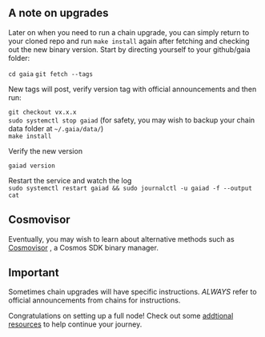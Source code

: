 ## A note on upgrades  
Later on when you need to run a chain upgrade, you can simply return to your cloned repo and run `make install` again after fetching and checking out the new binary version. Start by directing yourself to your github/gaia folder:  
  
`cd gaia`
`git fetch --tags`  
  
New tags will post, verify version tag with official announcements and then run:  
  
`git checkout vx.x.x`  
`sudo systemctl stop gaiad` (for safety, you may wish to backup your chain data folder at `~/.gaia/data/`)  
`make install`  
  
 Verify the new version  
   
 `gaiad version`  
 
 Restart the service and watch the log  
`sudo systemctl restart gaiad && sudo journalctl -u gaiad -f --output cat`  
  
## Cosmovisor  
Eventually, you may wish to learn about alternative methods such as [Cosmovisor](https://github.com/provenance-io/cosmovisor)  , a Cosmos SDK binary manager.
  
## Important  
Sometimes chain upgrades will have specific instructions. *ALWAYS* refer to official announcements from chains for instructions.


Congratulations on setting up a full node! Check out some [addtional resources](https://github.com/reversesigh/cosmos_node-initial_setup/blob/main/08_resources.md) to help continue your journey.
